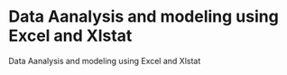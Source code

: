 # Data Aanalysis and modeling using Excel and Xlstat
 Data Aanalysis and modeling using Excel and Xlstat
